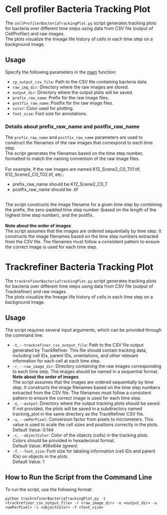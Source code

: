 # Cell profiler Bacteria Tracking Plot

The `cellProfilerBacteriaTrackingPlot.py` script generates tracking plots for bacteria over different time steps using data from CSV file (output of CellProfiler) and raw images. </br>
The plots visualize the lineage life history of cells in each time step on a background image.

## Usage
Specify the following parameters in the <a href='cellProfilerBacteriaTrackingPlot.py#L198'>main</a> function:
- `cp_output_csv_file`: Path to the CSV file containing bacteria data.
- `raw_img_dir`: Directory where the raw images are stored.
- `output_dir`: Directory where the output plots will be saved.
- `prefix_raw_name`: Prefix for the raw image files.
- `postfix_raw_name`: Postfix for the raw image files.
- `color`: Color used for plotting.
- `font_size`: Font size for annotations.

### Details about prefix_raw_name and postfix_raw_name
The `prefix_raw_name` and `postfix_raw_name` parameters are used to construct the filenames of the raw images that correspond to each time step. </br>The script generates the filenames based on the time step number, formatted to match the naming convention of the raw image files.
</br></br>
For example, if the raw images are named K12_Scene2_C0_T01.tif, K12_Scene2_C0_T02.tif, etc.:
- prefix_raw_name should be K12_Scene2_C0_T
- postfix_raw_name should be .tif
</br>
The script constructs the image filename for a given time step by combining the prefix, the zero-padded time step number (based on the length of the highest time step number), and the postfix.
</br></br>
<b>Note about the order of images</b></br>
The script assumes that the images are ordered sequentially by time step. It constructs the image filenames based on the time step numbers extracted from the CSV file. The filenames must follow a consistent pattern to ensure the correct image is used for each time step.


# Trackrefiner Bacteria Tracking Plot
The `trackrefinerBacteriaTrackingPlot.py` script generates tracking plots for bacteria over different time steps using data from CSV file (output of Trackrefiner) and raw images. </br>
The plots visualize the lineage life history of cells in each time step on a background image.

## Usage
The script requires several input arguments, which can be provided through the command line:
- `-t`, `--trackrefiner_csv_output_file`:
Path to the CSV file output generated by TrackRefiner. This file should contain tracking data, including cell IDs, parent IDs, orientations, and other relevant information for each cell at each time step.
- `-r`, `--raw_image_dir`:
Directory containing the raw images corresponding to each time step. The images should be named in a sequential format.</br>
<b>Note about the order of images</b></br>
The script assumes that the images are ordered sequentially by time step. It constructs the image filenames based on the time step numbers extracted from the CSV file. The filenames must follow a consistent pattern to ensure the correct image is used for each time step.
- `-o`, `--output`:
Directory where the output tracking plots should be saved. If not provided, the plots will be saved in a subdirectory named tracking_plot in the same directory as the TrackRefiner CSV file.
- `-u`, `--umPerPixel`:
Conversion factor from pixels to micrometers. This value is used to scale the cell sizes and positions correctly in the plots.</br>
Default Value: 0.144
- `-c`, `--objectColor`:
Color of the objects (cells) in the tracking plots. Colors should be provided in hexadecimal format.</br>
Default Value: #56e64e (green)
- `-f`, `--font_size`:
Font size for labeling information (cell IDs and parent IDs) on objects in the plots.</br>
Default Value: 1

## How to Run the Script from the Command Line
To run the script, use the following format:</br>
```
python trackrefinerBacteriaTrackingPlot.py -t <trackrefiner_csv_output_file> -r <raw_image_dir> -o <output_dir> -u <umPerPixel> -c <objectColor> -f <font_size>
```
